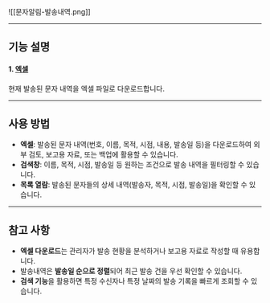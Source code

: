 ![[문자알림-발송내역.png]]

---
## 기능 설명

#### 1. [엑셀](엑셀.md)  
현재 발송된 문자 내역을 엑셀 파일로 다운로드합니다.

---

## 사용 방법
- **엑셀**: 발송된 문자 내역(번호, 이름, 목적, 시점, 내용, 발송일 등)을 다운로드하여 외부 검토, 보고용 자료, 또는 백업에 활용할 수 있습니다.  
- **검색창**: 이름, 목적, 시점, 발송일 등 원하는 조건으로 발송 내역을 필터링할 수 있습니다.  
- **목록 열람**: 발송된 문자들의 상세 내역(발송자, 목적, 시점, 발송일)을 확인할 수 있습니다.  

---

## 참고 사항
- **엑셀 다운로드**는 관리자가 발송 현황을 분석하거나 보고용 자료로 작성할 때 유용합니다.  
- 발송내역은 **발송일 순으로 정렬**되어 최근 발송 건을 우선 확인할 수 있습니다.  
- **검색 기능**을 활용하면 특정 수신자나 특정 날짜의 발송 기록을 빠르게 조회할 수 있습니다.  
